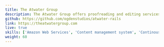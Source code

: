 ```yaml
---
title: The Atwater Group 
description: The Atwater Group offers proofreading and editing services - all at affordable rates. I built a custom content management system and website for them with Ruby on Rails. The site is hosted with Heroku for continuous deployment.
github: https://github.com/ogdenstudios/atwater-rails
link: https://theatwatergroup.com
live: true
skills: ['Amazon Web Services', 'Content management system', 'Continous deployment', 'CSS', 'DNS', 'Heroku', 'HTML', 'JavaScript', 'Ruby on Rails', 'Sass']
weight: 60
---
```

